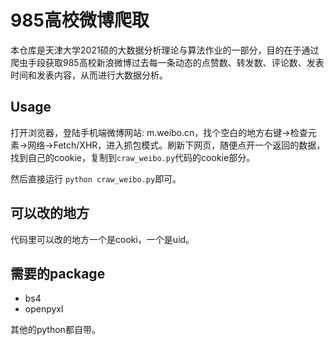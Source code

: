 # 985高校微博爬取

本仓库是天津大学2021硕的大数据分析理论与算法作业的一部分，目的在于通过爬虫手段获取985高校新浪微博过去每一条动态的点赞数、转发数、评论数、发表时间和发表内容，从而进行大数据分析。

## Usage

打开浏览器，登陆手机端微博网站: m.weibo.cn，找个空白的地方右键->检查元素->网络->Fetch/XHR，进入抓包模式。刷新下网页，随便点开一个返回的数据，找到自己的cookie，复制到```craw_weibo.py```代码的cookie部分。

然后直接运行 ```python craw_weibo.py```即可。

## 可以改的地方

代码里可以改的地方一个是cooki，一个是uid。

## 需要的package

- bs4
- openpyxl

其他的python都自带。

